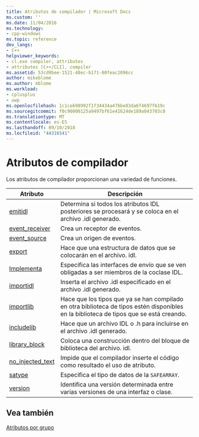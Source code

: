 ```yaml
---
title: Atributos de compilador | Microsoft Docs
ms.custom: ''
ms.date: 11/04/2016
ms.technology:
- cpp-windows
ms.topic: reference
dev_langs:
- C++
helpviewer_keywords:
- cl.exe compiler, attributes
- attributes [C++/CLI], compiler
ms.assetid: 53cd9bee-1521-48ec-b171-80feac2096cc
author: mikeblome
ms.author: mblome
ms.workload:
- cplusplus
- uwp
ms.openlocfilehash: 1c1ce698992f1f34434a476be83da6f4697f619c
ms.sourcegitcommit: f0c90000125a9497bf61e41624de189a043703c0
ms.translationtype: MT
ms.contentlocale: es-ES
ms.lasthandoff: 09/10/2018
ms.locfileid: "44316541"
---
```

# <a name="compiler-attributes"></a>Atributos de compilador

Los atributos de compilador proporcionan una variedad de funciones.

|Atributo|Descripción|
|---------------|-----------------|
|[emitidl](../windows/emitidl.md)|Determina si todos los atributos IDL posteriores se procesará y se coloca en el archivo .idl generado.|
|[event_receiver](../windows/event-receiver.md)|Crea un receptor de eventos.|
|[event_source](../windows/event-source.md)|Crea un origen de eventos.|
|[export](../windows/export.md)|Hace que una estructura de datos que se colocarán en el archivo. idl.|
|[Implementa](../windows/implements-cpp.md)|Especifica las interfaces de envío que se ven obligadas a ser miembros de la coclase IDL.|
|[importidl](../windows/importidl.md)|Inserta el archivo .idl especificado en el archivo .idl generado.|
|[importlib](../windows/importlib.md)|Hace que los tipos que ya se han compilado en otra biblioteca de tipos estén disponibles en la biblioteca de tipos que se está creando.|
|[includelib](../windows/includelib-cpp.md)|Hace que un archivo IDL o .h para incluirse en el archivo .idl generado.|
|[library_block](../windows/library-block.md)|Coloca una construcción dentro del bloque de biblioteca del archivo. idl.|
|[no_injected_text](../windows/no-injected-text.md)|Impide que el compilador inserte el código como resultado el uso de atributo.|
|[satype](../windows/satype.md)|Especifica el tipo de datos de la `SAFEARRAY`.|
|[version](../windows/version-cpp.md)|Identifica una versión determinada entre varias versiones de una interfaz o clase.|

## <a name="see-also"></a>Vea también

[Atributos por grupo](../windows/attributes-by-group.md)